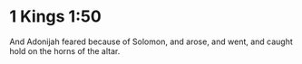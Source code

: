 # 1 Kings 1:50

And Adonijah feared because of Solomon, and arose, and went, and caught hold on the horns of the altar.